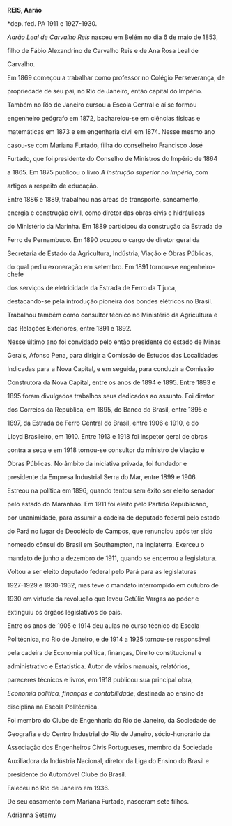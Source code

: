 **REIS, Aarão**



\*dep. fed. PA 1911 e 1927-1930.



*Aarão Leal de Carvalho Reis* nasceu em Belém no dia 6 de maio de 1853,

filho de Fábio Alexandrino de Carvalho Reis e de Ana Rosa Leal de

Carvalho.



Em 1869 começou a trabalhar como professor no Colégio Perseverança, de

propriedade de seu pai, no Rio de Janeiro, então capital do Império.

Também no Rio de Janeiro cursou a Escola Central e aí se formou

engenheiro geógrafo em 1872, bacharelou-se em ciências físicas e

matemáticas em 1873 e em engenharia civil em 1874. Nesse mesmo ano

casou-se com Mariana Furtado, filha do conselheiro Francisco José

Furtado, que foi presidente do Conselho de Ministros do Império de 1864

a 1865. Em 1875 publicou o livro *A instrução superior no Império*, com

artigos a respeito de educação.



Entre 1886 e 1889, trabalhou nas áreas de transporte, saneamento,

energia e construção civil, como diretor das obras civis e hidráulicas

do Ministério da Marinha. Em 1889 participou da construção da Estrada de

Ferro de Pernambuco. Em 1890 ocupou o cargo de diretor geral da

Secretaria de Estado da Agricultura, Indústria, Viação e Obras Públicas,

do qual pediu exoneração em setembro. Em 1891 tornou-se engenheiro-chefe

dos serviços de eletricidade da Estrada de Ferro da Tijuca,

destacando-se pela introdução pioneira dos bondes elétricos no Brasil.

Trabalhou também como consultor técnico no Ministério da Agricultura e

das Relações Exteriores, entre 1891 e 1892.



Nesse último ano foi convidado pelo então presidente do estado de Minas

Gerais, Afonso Pena, para dirigir a Comissão de Estudos das Localidades

Indicadas para a Nova Capital, e em seguida, para conduzir a Comissão

Construtora da Nova Capital, entre os anos de 1894 e 1895. Entre 1893 e

1895 foram divulgados trabalhos seus dedicados ao assunto. Foi diretor

dos Correios da República, em 1895, do Banco do Brasil, entre 1895 e

1897, da Estrada de Ferro Central do Brasil, entre 1906 e 1910, e do

Lloyd Brasileiro, em 1910. Entre 1913 e 1918 foi inspetor geral de obras

contra a seca e em 1918 tornou-se consultor do ministro de Viação e

Obras Públicas. No âmbito da iniciativa privada, foi fundador e

presidente da Empresa Industrial Serra do Mar, entre 1899 e 1906.



Estreou na política em 1896, quando tentou sem êxito ser eleito senador

pelo estado do Maranhão. Em 1911 foi eleito pelo Partido Republicano,

por unanimidade, para assumir a cadeira de deputado federal pelo estado

do Pará no lugar de Deoclécio de Campos, que renunciou após ter sido

nomeado cônsul do Brasil em Southampton, na Inglaterra. Exerceu o

mandato de junho a dezembro de 1911, quando se encerrou a legislatura.

Voltou a ser eleito deputado federal pelo Pará para as legislaturas

1927-1929 e 1930-1932, mas teve o mandato interrompido em outubro de

1930 em virtude da revolução que levou Getúlio Vargas ao poder e

extinguiu os órgãos legislativos do país.



Entre os anos de 1905 e 1914 deu aulas no curso técnico da Escola

Politécnica, no Rio de Janeiro, e de 1914 a 1925 tornou-se responsável

pela cadeira de Economia política, finanças, Direito constitucional e

administrativo e Estatística. Autor de vários manuais, relatórios,

pareceres técnicos e livros, em 1918 publicou sua principal obra,

*Economia política, finanças e contabilidade*, destinada ao ensino da

disciplina na Escola Politécnica.



Foi membro do Clube de Engenharia do Rio de Janeiro, da Sociedade de

Geografia e do Centro Industrial do Rio de Janeiro, sócio-honorário da

Associação dos Engenheiros Civis Portugueses, membro da Sociedade

Auxiliadora da Indústria Nacional, diretor da Liga do Ensino do Brasil e

presidente do Automóvel Clube do Brasil.



Faleceu no Rio de Janeiro em 1936.



De seu casamento com Mariana Furtado, nasceram sete filhos.



Adrianna Setemy



